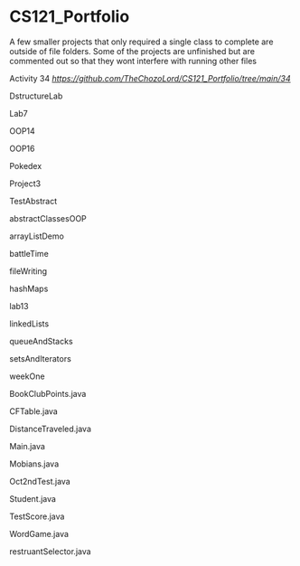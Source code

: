 # CS121_Portfolio
A few smaller projects that only required a single class to complete are outside of file folders.
Some of the projects are unfinished but are commented out so that they wont interfere with running other files

Activity 34 *https://github.com/TheChozoLord/CS121_Portfolio/tree/main/34*

DstructureLab 

Lab7

OOP14

OOP16

Pokedex

Project3

TestAbstract

abstractClassesOOP

arrayListDemo

battleTime

fileWriting

hashMaps

lab13

linkedLists

queueAndStacks

setsAndIterators

weekOne

BookClubPoints.java

CFTable.java

DistanceTraveled.java

Main.java

Mobians.java

Oct2ndTest.java

Student.java

TestScore.java

WordGame.java

restruantSelector.java

